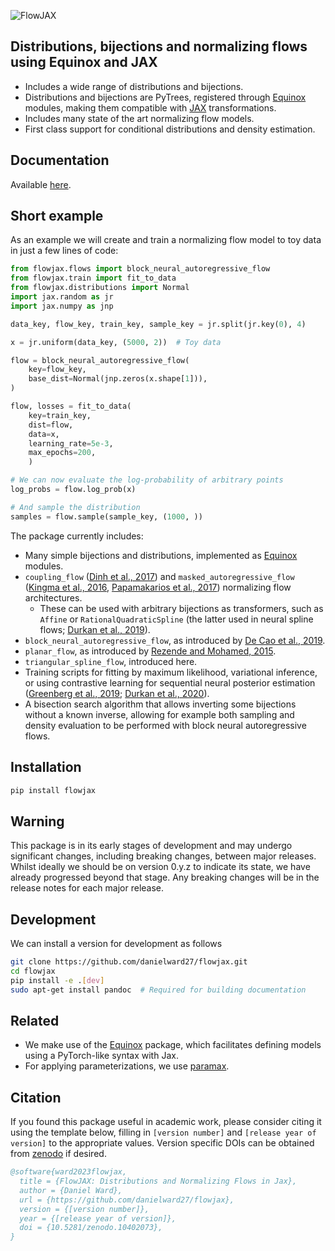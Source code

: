 
![FlowJAX](/docs/_static/logo_light.svg)

Distributions, bijections and normalizing flows using Equinox and JAX
-----------------------------------------------------------------------
- Includes a wide range of distributions and bijections.
- Distributions and bijections are PyTrees, registered through 
  [Equinox](https://github.com/patrick-kidger/equinox/) modules, making them
  compatible with [JAX](https://github.com/google/jax) transformations.
- Includes many state of the art normalizing flow models.
- First class support for conditional distributions and density estimation.

## Documentation
Available [here](https://danielward27.github.io/flowjax/index.html).

## Short example
As an example we will create and train a normalizing flow model to toy data in just a few lines of code:

```python
from flowjax.flows import block_neural_autoregressive_flow
from flowjax.train import fit_to_data
from flowjax.distributions import Normal
import jax.random as jr
import jax.numpy as jnp

data_key, flow_key, train_key, sample_key = jr.split(jr.key(0), 4)

x = jr.uniform(data_key, (5000, 2))  # Toy data

flow = block_neural_autoregressive_flow(
    key=flow_key,
    base_dist=Normal(jnp.zeros(x.shape[1])),
)

flow, losses = fit_to_data(
    key=train_key,
    dist=flow,
    data=x,
    learning_rate=5e-3,
    max_epochs=200,
    )

# We can now evaluate the log-probability of arbitrary points
log_probs = flow.log_prob(x)

# And sample the distribution
samples = flow.sample(sample_key, (1000, ))
```

The package currently includes:
- Many simple bijections and distributions, implemented as [Equinox](https://arxiv.org/abs/2111.00254) modules.
- `coupling_flow` ([Dinh et al., 2017](https://arxiv.org/abs/1605.08803)) and `masked_autoregressive_flow` ([Kingma et al., 2016](https://arxiv.org/abs/1606.04934), [Papamakarios et al., 2017](https://arxiv.org/abs/1705.07057v4)) normalizing flow architectures.
    - These can be used with arbitrary bijections as transformers, such as `Affine` or `RationalQuadraticSpline` (the latter used in neural spline flows; [Durkan et al., 2019](https://arxiv.org/abs/1906.04032)). 
- `block_neural_autoregressive_flow`, as introduced by [De Cao et al., 2019](https://arxiv.org/abs/1904.04676).
- `planar_flow`, as introduced by [Rezende and Mohamed, 2015](https://arxiv.org/pdf/1505.05770.pdf).
- `triangular_spline_flow`, introduced here.
- Training scripts for fitting by maximum likelihood, variational inference, or using contrastive learning for sequential neural posterior estimation ([Greenberg et al., 2019](https://arxiv.org/abs/1905.07488); [Durkan et al., 2020](https://arxiv.org/abs/2002.03712])).
- A bisection search algorithm that allows inverting some bijections without a
known inverse, allowing for example both sampling and density evaluation to be
performed with block neural autoregressive flows.

## Installation
```bash
pip install flowjax
```

## Warning
This package is in its early stages of development and may undergo significant changes, including breaking changes, between major releases. Whilst ideally we should be on version 0.y.z to indicate its state, we have already progressed beyond that stage. Any breaking changes will be in the release notes for each major release.

## Development
We can install a version for development as follows
```bash
git clone https://github.com/danielward27/flowjax.git
cd flowjax
pip install -e .[dev]
sudo apt-get install pandoc  # Required for building documentation
```

## Related
- We make use of the [Equinox](https://arxiv.org/abs/2111.00254) package, which
  facilitates defining models using a PyTorch-like syntax with Jax.
- For applying parameterizations, we use
  [paramax](https://github.com/danielward27/paramax).

## Citation
If you found this package useful in academic work, please consider citing it using the
template below, filling in ``[version number]`` and ``[release year of version]`` to the
appropriate values. Version specific DOIs
can be obtained from [zenodo](https://zenodo.org/records/10402073) if desired.

```bibtex
@software{ward2023flowjax,
  title = {FlowJAX: Distributions and Normalizing Flows in Jax},
  author = {Daniel Ward},
  url = {https://github.com/danielward27/flowjax},
  version = {[version number]},
  year = {[release year of version]},
  doi = {10.5281/zenodo.10402073},
}
```
